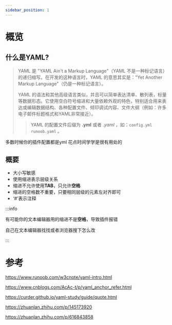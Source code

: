 ```yaml
---
sidebar_position: 1
---
```


# 概览

## 什么是YAML?

> YAML 是 "YAML Ain't a Markup Language"（YAML 不是一种标记语言）的递归缩写。在开发的这种语言时，YAML 的意思其实是："Yet Another Markup Language"（仍是一种标记语言）。
>
> YAML 的语法和其他高级语言类似，并且可以简单表达清单、散列表，标量等数据形态。它使用空白符号缩进和大量依赖外观的特色，特别适合用来表达或编辑数据结构、各种配置文件、倾印调试内容、文件大纲（例如：许多电子邮件标题格式和YAML非常接近）。
>
>> YAML 的配置文件后缀为 **.yml** 或者 *.yaml* ，如：`config.yml` `runoob.yaml` 。

多数时候你的插件配置都是yml 花点时间学学是很有用处的

## 概要
- 大小写敏感
- 使用缩进表示层级关系
- 缩进不允许使用**TAB**，只允许**空格**
- 缩进的空格数不重要，只要相同层级的元素左对齐即可
- ‘#’表示注释

:::info

有可能你的文本编辑器用的缩进不是**空格**，导致插件报错

自己在文本编辑器找找或者浏览器搜下怎么改

:::

# 参考

https://www.runoob.com/w3cnote/yaml-intro.html

https://www.cnblogs.com/AcAc-t/p/yaml_anchor_refer.html

https://curder.github.io/yaml-study/guide/quote.html

https://zhuanlan.zhihu.com/p/145173920

https://zhuanlan.zhihu.com/p/616843858

